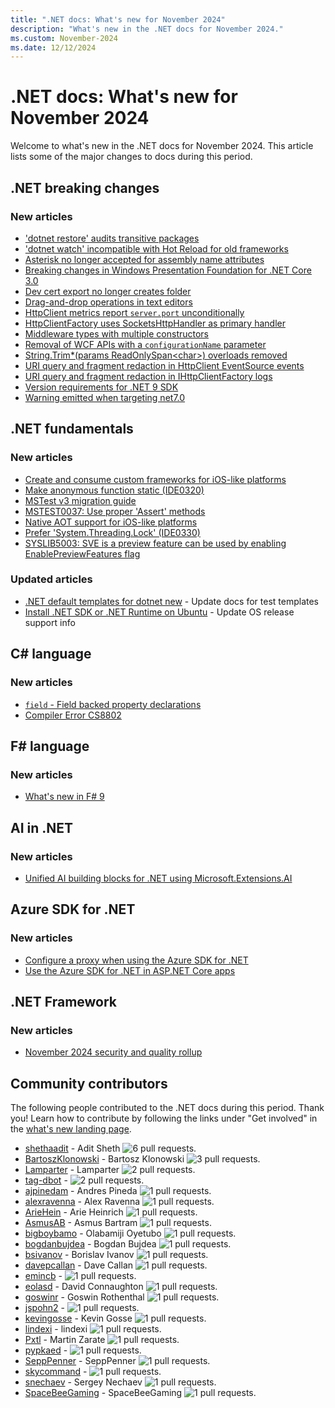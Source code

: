 ```yaml
---
title: ".NET docs: What's new for November 2024"
description: "What's new in the .NET docs for November 2024."
ms.custom: November-2024
ms.date: 12/12/2024
---
```


# .NET docs: What's new for November 2024

Welcome to what's new in the .NET docs for November 2024. This article lists some of the major changes to docs during this period.

## .NET breaking changes

### New articles

- ['dotnet restore' audits transitive packages](../core/compatibility/sdk/9.0/nugetaudit-transitive-packages.md)
- ['dotnet watch' incompatible with Hot Reload for old frameworks](../core/compatibility/sdk/9.0/dotnet-watch.md)
- [Asterisk no longer accepted for assembly name attributes](../core/compatibility/core-libraries/7.0/assembly-name-wildcard.md)
- [Breaking changes in Windows Presentation Foundation for .NET Core 3.0](../core/compatibility/wpf.md)
- [Dev cert export no longer creates folder](../core/compatibility/aspnet-core/9.0/certificate-export.md)
- [Drag-and-drop operations in text editors](../core/compatibility/wpf/7.0/drag-and-drop.md)
- [HttpClient metrics report `server.port` unconditionally](../core/compatibility/networking/9.0/server-port-attribute.md)
- [HttpClientFactory uses SocketsHttpHandler as primary handler](../core/compatibility/networking/9.0/default-handler.md)
- [Middleware types with multiple constructors](../core/compatibility/aspnet-core/9.0/middleware-constructors.md)
- [Removal of WCF APIs with a `configurationName` parameter](../core/compatibility/wcf-client/8.0/configurationname-apis.md)
- [String.Trim*(params ReadOnlySpan\<char>) overloads removed](../core/compatibility/core-libraries/9.0/string-trim.md)
- [URI query and fragment redaction in HttpClient EventSource events](../core/compatibility/networking/9.0/query-redaction-events.md)
- [URI query and fragment redaction in IHttpClientFactory logs](../core/compatibility/networking/9.0/query-redaction-logs.md)
- [Version requirements for .NET 9 SDK](../core/compatibility/sdk/9.0/version-requirements.md)
- [Warning emitted when targeting net7.0](../core/compatibility/sdk/9.0/net70-warning.md)

## .NET fundamentals

### New articles

- [Create and consume custom frameworks for iOS-like platforms](../core/deploying/native-aot/ios-like-platforms/creating-and-consuming-custom-frameworks.md)
- [Make anonymous function static (IDE0320)](../fundamentals/code-analysis/style-rules/ide0320.md)
- [MSTest v3 migration guide](../core/testing/unit-testing-mstest-migration-from-v1-to-v3.md)
- [MSTEST0037: Use proper 'Assert' methods](../core/testing/mstest-analyzers/mstest0037.md)
- [Native AOT support for iOS-like platforms](../core/deploying/native-aot/ios-like-platforms/index.md)
- [Prefer 'System.Threading.Lock' (IDE0330)](../fundamentals/code-analysis/style-rules/ide0330.md)
- [SYSLIB5003: SVE is a preview feature can be used by enabling EnablePreviewFeatures flag](../fundamentals/syslib-diagnostics/syslib5003.md)

### Updated articles

- [.NET default templates for dotnet new](../core/tools/dotnet-new-sdk-templates.md) - Update docs for test templates
- [Install .NET SDK or .NET Runtime on Ubuntu](../core/install/linux-ubuntu-install.md) - Update OS release support info

## C# language

### New articles

- [`field` - Field backed property declarations](../csharp/language-reference/keywords/field.md)
- [Compiler Error CS8802](../csharp/language-reference/compiler-messages/cs8802.md)

## F# language

### New articles

- [What's new in F# 9](../fsharp/whats-new/fsharp-9.md)

## AI in .NET

### New articles

- [Unified AI building blocks for .NET using Microsoft.Extensions.AI](../ai/ai-extensions.md)

## Azure SDK for .NET

### New articles

- [Configure a proxy when using the Azure SDK for .NET](../azure/sdk/configure-proxy.md)
- [Use the Azure SDK for .NET in ASP.NET Core apps](../azure/sdk/aspnetcore-guidance.md)

## .NET Framework

### New articles

- [November 2024 security and quality rollup](../framework/release-notes/2024/11-12-november-security-and-quality-rollup.md)

## Community contributors

The following people contributed to the .NET docs during this period. Thank you! Learn how to contribute by following the links under "Get involved" in the [what's new landing page](index.yml).

- [shethaadit](https://github.com/shethaadit) - Adit Sheth ![6 pull requests.](https://img.shields.io/badge/Merged%20Pull%20Requests-6-green)
- [BartoszKlonowski](https://github.com/BartoszKlonowski) - Bartosz Klonowski ![3 pull requests.](https://img.shields.io/badge/Merged%20Pull%20Requests-3-green)
- [Lamparter](https://github.com/Lamparter) - Lamparter ![2 pull requests.](https://img.shields.io/badge/Merged%20Pull%20Requests-2-green)
- [tag-dbot](https://github.com/tag-dbot) -  ![2 pull requests.](https://img.shields.io/badge/Merged%20Pull%20Requests-2-green)
- [ajpinedam](https://github.com/ajpinedam) - Andres Pineda ![1 pull requests.](https://img.shields.io/badge/Merged%20Pull%20Requests-1-green)
- [alexravenna](https://github.com/alexravenna) - Alex Ravenna ![1 pull requests.](https://img.shields.io/badge/Merged%20Pull%20Requests-1-green)
- [ArieHein](https://github.com/ArieHein) - Arie Heinrich ![1 pull requests.](https://img.shields.io/badge/Merged%20Pull%20Requests-1-green)
- [AsmusAB](https://github.com/AsmusAB) - Asmus Bartram ![1 pull requests.](https://img.shields.io/badge/Merged%20Pull%20Requests-1-green)
- [bigboybamo](https://github.com/bigboybamo) - Olabamiji Oyetubo ![1 pull requests.](https://img.shields.io/badge/Merged%20Pull%20Requests-1-green)
- [bogdanbujdea](https://github.com/bogdanbujdea) - Bogdan Bujdea ![1 pull requests.](https://img.shields.io/badge/Merged%20Pull%20Requests-1-green)
- [bsivanov](https://github.com/bsivanov) - Borislav Ivanov ![1 pull requests.](https://img.shields.io/badge/Merged%20Pull%20Requests-1-green)
- [davepcallan](https://github.com/davepcallan) - Dave Callan ![1 pull requests.](https://img.shields.io/badge/Merged%20Pull%20Requests-1-green)
- [emincb](https://github.com/emincb) -  ![1 pull requests.](https://img.shields.io/badge/Merged%20Pull%20Requests-1-green)
- [eolasd](https://github.com/eolasd) - David Connaughton ![1 pull requests.](https://img.shields.io/badge/Merged%20Pull%20Requests-1-green)
- [goswinr](https://github.com/goswinr) - Goswin Rothenthal ![1 pull requests.](https://img.shields.io/badge/Merged%20Pull%20Requests-1-green)
- [jspohn2](https://github.com/jspohn2) -  ![1 pull requests.](https://img.shields.io/badge/Merged%20Pull%20Requests-1-green)
- [kevingosse](https://github.com/kevingosse) - Kevin Gosse ![1 pull requests.](https://img.shields.io/badge/Merged%20Pull%20Requests-1-green)
- [lindexi](https://github.com/lindexi) - lindexi ![1 pull requests.](https://img.shields.io/badge/Merged%20Pull%20Requests-1-green)
- [Pxtl](https://github.com/Pxtl) - Martin Zarate ![1 pull requests.](https://img.shields.io/badge/Merged%20Pull%20Requests-1-green)
- [pypkaed](https://github.com/pypkaed) -  ![1 pull requests.](https://img.shields.io/badge/Merged%20Pull%20Requests-1-green)
- [SeppPenner](https://github.com/SeppPenner) - SeppPenner ![1 pull requests.](https://img.shields.io/badge/Merged%20Pull%20Requests-1-green)
- [skycommand](https://github.com/skycommand) -  ![1 pull requests.](https://img.shields.io/badge/Merged%20Pull%20Requests-1-green)
- [snechaev](https://github.com/snechaev) - Sergey Nechaev ![1 pull requests.](https://img.shields.io/badge/Merged%20Pull%20Requests-1-green)
- [SpaceBeeGaming](https://github.com/SpaceBeeGaming) - SpaceBeeGaming ![1 pull requests.](https://img.shields.io/badge/Merged%20Pull%20Requests-1-green)
